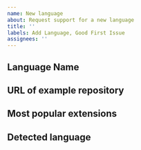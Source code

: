 ```yaml
---
name: New language
about: Request support for a new language
title: ''
labels: Add Language, Good First Issue
assignees: ''
---
```


## Language Name


## URL of example repository


## Most popular extensions

<!--

List the extensions commonly used by this language.

-->

## Detected language

<!--

What language are files for this language being identified as, if any?

-->
